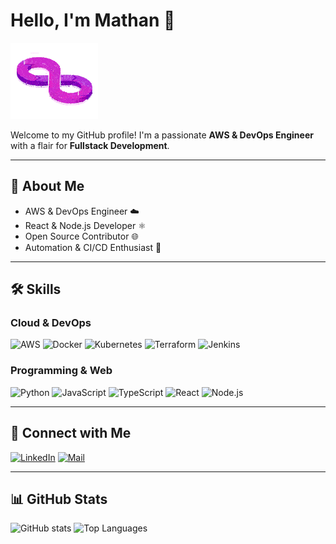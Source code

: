 # Hello, I'm Mathan 👋

![DevOps](devops-infinite.gif)


Welcome to my GitHub profile! I'm a passionate **AWS & DevOps Engineer** with a flair for **Fullstack Development**.

---

## 💼 About Me
- AWS & DevOps Engineer ☁️
- React & Node.js Developer ⚛️
- Open Source Contributor 🌐
- Automation & CI/CD Enthusiast 🤖

---

## 🛠️ Skills

### Cloud & DevOps
![AWS](https://img.shields.io/badge/AWS-232F3E?style=for-the-badge&logo=amazon-aws&logoColor=FF9900)
![Docker](https://img.shields.io/badge/Docker-2496ED?style=for-the-badge&logo=docker&logoColor=white)
![Kubernetes](https://img.shields.io/badge/Kubernetes-326CE5?style=for-the-badge&logo=kubernetes&logoColor=white)
![Terraform](https://img.shields.io/badge/Terraform-7B42BC?style=for-the-badge&logo=terraform&logoColor=white)
![Jenkins](https://img.shields.io/badge/Jenkins-D24939?style=for-the-badge&logo=jenkins&logoColor=white)

### Programming & Web
![Python](https://img.shields.io/badge/Python-3776AB?style=for-the-badge&logo=python&logoColor=white)
![JavaScript](https://img.shields.io/badge/JavaScript-F7DF1E?style=for-the-badge&logo=javascript&logoColor=black)
![TypeScript](https://img.shields.io/badge/TypeScript-3178C6?style=for-the-badge&logo=typescript&logoColor=white)
![React](https://img.shields.io/badge/React-20232A?style=for-the-badge&logo=react&logoColor=61DAFB)
![Node.js](https://img.shields.io/badge/Node.js-339933?style=for-the-badge&logo=node.js&logoColor=white)

---

## 🔗 Connect with Me
[![LinkedIn](https://img.shields.io/badge/LinkedIn-0077B5?style=for-the-badge&logo=linkedin&logoColor=white)](https://www.linkedin.com/in/man-mathan-2b7547166/) 
[![Mail](https://img.shields.io/badge/Gmail-D14836?style=for-the-badge&logo=gmail&logoColor=white)](mailto:techmathan1705@gmail.com)

---

## 📊 GitHub Stats
![GitHub stats](https://github-readme-stats.vercel.app/api?username=Manmathan1705&show_icons=true&theme=radical)
![Top Languages](https://github-readme-stats.vercel.app/api/top-langs/?username=Manmathan1705&layout=compact&theme=radical)

